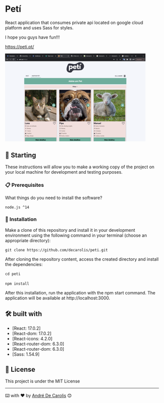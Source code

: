 # Petí

React application that consumes private api located on google cloud platform and uses Sass for styles.

I hope you guys have fun!!!

https://peti.pt/

<img src="./src/assets/img/telapeti.png" width="460">

## 🚀 Starting

These instructions will allow you to make a working copy of the project on your local machine for development and testing purposes.

### 📋 Prerequisites

What things do you need to install the software?

```
node.js ^14
```

### 🔧 Installation

Make a clone of this repository and install it in your development environment using the following command in your terminal (choose an appropriate directory):

```
git clone https://github.com/decarolis/peti.git

```

After cloning the repository content, access the created directory and install the dependencies:

```
cd peti

npm install
```

After this installation, run the application with the npm start command. The application will be available at http://localhost:3000.

## 🛠️ built with

- [React: 17.0.2]
- [React-dom: 17.0.2]
- [React-icons: 4.2.0]
- [React-router-dom: 6.3.0]
- [React-router-dom: 6.3.0]
- [Sass: 1.54.9]

## 📄 License

This project is under the MIT License

---

⌨️ with ❤️ by [André De Carolis](https://github.com/decarolis) 😊
